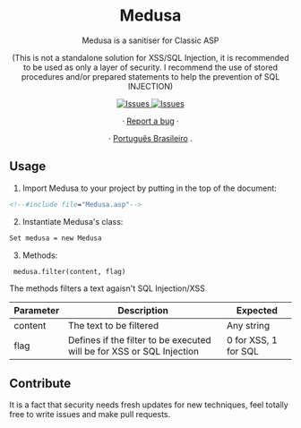 <a><h1 align="center">Medusa</h1></a>

  <p align="center">Medusa is a sanitiser for Classic ASP</p> 
  <p align="center">(This is not a standalone solution for XSS/SQL Injection, it is recommended to be used as only a layer of security. I recommend the use of stored procedures and/or prepared statements to help the prevention of SQL INJECTION)</p>
  

  <p align="center">
     <a href="https://github.com/rafaelfaustini/rafaelfaustini.com.br/issues">
      <img alt="Issues" src="https://img.shields.io/github/issues/rafaelfaustini/medusa?color=f44336" />
    </a>
     <a href="https://github.com/rafaelfaustini/rafaelfaustini.com.br/pulls">
      <img alt="Issues" src="https://img.shields.io/github/issues-pr/rafaelfaustini/medusa?color=f44336" />
    </a>
  </p>
  <p align="center">
     ·
    <a href="https://github.com/rafaelfaustini/medusa/issues/new">Report a bug</a>
     ·
  </p>
  <p align="center">
    ·
    <a href="/docs/readme_pt-BR.md">Português Brasileiro</a>
    .
  </p>

## Usage
1. Import Medusa to your project by putting in the top of the document:
```asp
<!--#include file="Medusa.asp"-->
```
2. Instantiate Medusa's class:
```asp
Set medusa = new Medusa
```
3. Methods:
```asp
 medusa.filter(content, flag)
```
The methods filters a text agaisn't SQL Injection/XSS

| Parameter | Description                                                           | Expected             |
|-----------|-----------------------------------------------------------------------|----------------------|
| content   | The text to be filtered                                               | Any string           |
| flag      | Defines if the filter to be executed will be for XSS or SQL Injection | 0 for XSS, 1 for SQL |

## Contribute

It is a fact that security needs fresh updates for new techniques, feel totally free to write issues and make pull requests.
